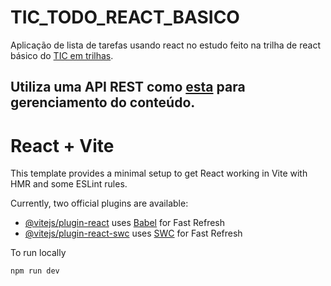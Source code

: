 # TIC_TODO_REACT_BASICO
Aplicação de lista de tarefas usando react no estudo feito na trilha de react básico do [TIC em trilhas](https://ticemtrilhas.org.br/).

Utiliza uma API REST como [esta](https://github.com/leowbk77/tic_todo_backend) para gerenciamento do conteúdo.
---

# React + Vite

This template provides a minimal setup to get React working in Vite with HMR and some ESLint rules.

Currently, two official plugins are available:

- [@vitejs/plugin-react](https://github.com/vitejs/vite-plugin-react/blob/main/packages/plugin-react/README.md) uses [Babel](https://babeljs.io/) for Fast Refresh
- [@vitejs/plugin-react-swc](https://github.com/vitejs/vite-plugin-react-swc) uses [SWC](https://swc.rs/) for Fast Refresh

To run locally
```sh
npm run dev
```